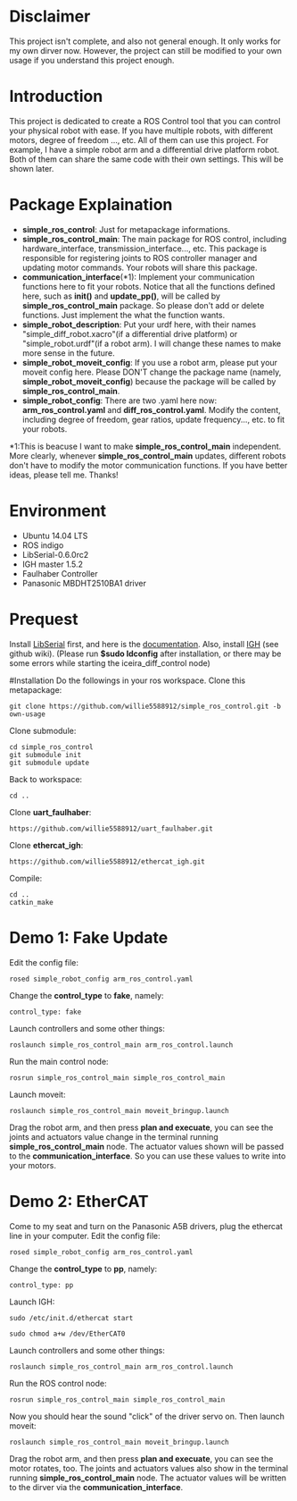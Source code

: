 # Disclaimer
This project isn't complete, and also not general enough. It only works for my own dirver now.
However, the project can still be modified to your own usage if you understand this project enough.

# Introduction
This project is dedicated to create a ROS Control tool that you can control your physical robot with ease. 
If you have multiple robots, with different motors, degree of freedom ..., etc. All of them can use this project.
For example, I have a simple robot arm and a differential drive platform robot. Both of them can share the same code with their own settings. This will be shown later.

# Package Explaination
- **simple_ros_control**: 
Just for metapackage informations.
- **simple_ros_control_main**:
The main package for ROS control, including hardware_interface, transmission_interface..., etc. This package is responsible for registering joints to ROS controller manager and updating motor commands. Your robots will share this package.
- **communication_interface**(\*1):
Implement your communication functions here to fit your robots. Notice that all the functions defined here, such as **init()** and **update_pp()**, will be called by **simple_ros_control_main** package. So please don't add or delete functions. Just implement the what the function wants. 
- **simple_robot_description**:
Put your urdf here, with their names "simple_diff_robot.xacro"(if a differential drive platform) or "simple_robot.urdf"(if a robot arm). I will change these names to make more sense in the future.
- **simple_robot_moveit_config**:
If you use a robot arm, please put your moveit config here. Please DON'T change the package name (namely, **simple_robot_moveit_config**) because the package will be called by **simple_ros_control_main**.
- **simple_robot_config**: 
There are two .yaml here now: **arm_ros_control.yaml** and **diff_ros_control.yaml**. Modify the content, including degree of freedom, gear ratios, update frequency..., etc. to fit your robots.

\*1:This is beacuse I want to make **simple_ros_control_main** independent. More clearly, whenever **simple_ros_control_main** updates, different robots don't have to modify the motor communication functions. If you have better ideas, please tell me. Thanks!

# Environment
 - Ubuntu 14.04 LTS
 - ROS indigo
 - LibSerial-0.6.0rc2
 - IGH master 1.5.2
 - Faulhaber Controller
 - Panasonic MBDHT2510BA1 driver

# Prequest
Install [LibSerial](https://sourceforge.net/projects/libserial/files/?source=navbar) first, and here is the [documentation](http://libserial.sourceforge.net/). Also, install [IGH](http://www.etherlab.org/en/ethercat/) (see github wiki).
(Please run **$sudo ldconfig** after installation, or there may be some errors while starting the iceira_diff_control node)

#Installation
Do the followings in your ros workspace.
Clone this metapackage:
```
git clone https://github.com/willie5588912/simple_ros_control.git -b own-usage
```
Clone submodule:
```
cd simple_ros_control
git submodule init
git submodule update
```
Back to workspace:
```
cd ..
```
Clone **uart_faulhaber**:
```
https://github.com/willie5588912/uart_faulhaber.git
```
Clone **ethercat_igh**:
```
https://github.com/willie5588912/ethercat_igh.git
```
Compile:
```
cd ..
catkin_make
```


# Demo 1: Fake Update
Edit the config file:
```
rosed simple_robot_config arm_ros_control.yaml
```
Change the **control_type** to **fake**, namely:
```
control_type: fake
```
Launch controllers and some other things:
```
roslaunch simple_ros_control_main arm_ros_control.launch
```
Run the main control node:
```
rosrun simple_ros_control_main simple_ros_control_main
```
Launch moveit:
```
roslaunch simple_ros_control_main moveit_bringup.launch
```

Drag the robot arm, and then press **plan and execuate**, you can see the joints and actuators value change in the terminal running **simple_ros_control_main** node. The actuator values shown will be passed to the **communication_interface**. So you can use these values to write into your motors.

# Demo 2: EtherCAT
Come to my seat and turn on the Panasonic A5B drivers, plug the ethercat line in your computer.
Edit the config file:
```
rosed simple_robot_config arm_ros_control.yaml
```
Change the **control_type** to **pp**, namely:
```
control_type: pp
```
Launch IGH:
```
sudo /etc/init.d/ethercat start
```
```
sudo chmod a+w /dev/EtherCAT0
```
Launch controllers and some other things:
```
roslaunch simple_ros_control_main arm_ros_control.launch
```
Run the ROS control node:
```
rosrun simple_ros_control_main simple_ros_control_main
```
Now you should hear the sound "click" of the driver servo on.
Then launch moveit:
```
roslaunch simple_ros_control_main moveit_bringup.launch
```
Drag the robot arm, and then press **plan and execuate**, you can see the motor rotates, too. The joints and actuators values also show in the terminal running **simple_ros_control_main** node. The actuator values will be written to the dirver via the **communication_interface**.
